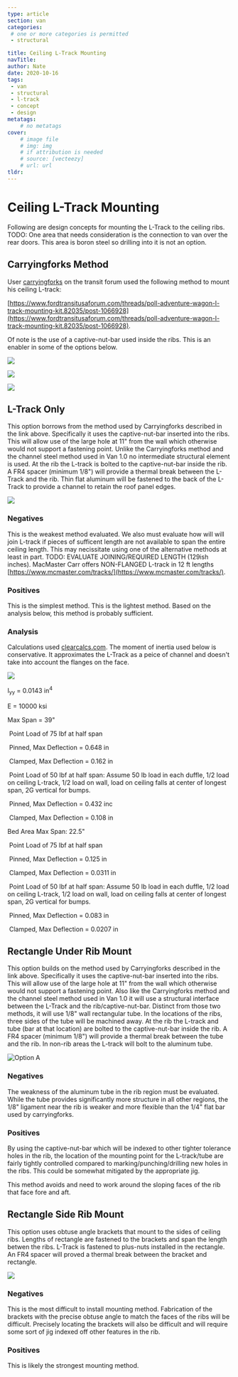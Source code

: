 ```yaml
---
type: article
section: van
categories: 
 # one or more categories is permitted
 - structural

title: Ceiling L-Track Mounting
navTitle:
author: Nate
date: 2020-10-16
tags:
 - van
 - structural
 - l-track
 - concept
 - design
metatags:
	# no metatags
cover: 
	# image file
	# img: img
	# if attribution is needed
	# source: [vecteezy]
	# url: url
tldr:
---
```


# Ceiling L-Track Mounting

Following are design concepts for mounting the L-Track to the ceiling ribs.  TODO: One area that needs consideration is the connection to van over the rear doors.  This area is boron steel so drilling into it is not an option.

## Carryingforks Method

User [carryingforks](https://www.fordtransitusaforum.com/members/carryingforks.91576/) on the transit forum used the following method to mount his ceiling L-track: 

[https://www.fordtransitusaforum.com/threads/poll-adventure-wagon-l-track-mounting-kit.82035/post-1066928](https://www.fordtransitusaforum.com/threads/poll-adventure-wagon-l-track-mounting-kit.82035/post-1066928).

Of note is the use of a captive-nut-bar used inside the ribs.  This is an enabler in some of the options below.

![](captive_nut_bar.jpg)

![](captive_nut_bar_insert.jpg)

![](captive_nut_bar_installed.jpg)

## L-Track Only

This option borrows from the method used by Carryingforks described in the link above.  Specifically it uses the captive-nut-bar inserted into the ribs.  This will allow use of the large hole at 11" from the wall which otherwise would not support a fastening point.  Unlike the Carryingforks method and the channel steel method used in Van 1.0 no intermediate structural element is used.  At the rib the L-track is bolted to the captive-nut-bar inside the rib.  A FR4 spacer (minimum 1/8") will provide a thermal break between the L-Track and the rib.  Thin flat aluminum will be fastened to the back of the L-Track to provide a channel to retain the roof panel edges.

![](ceiling_ltrack_mount_design_l-track_only.jpg)

### Negatives

This is the weakest method evaluated.  We also must evaluate how will will join L-track if pieces of sufficent length are not available to span the entire ceiling length.  This may necissitate using one of the alternative methods at least in part.  TODO: EVALUATE JOINING/REQUIRED LENGTH (129ish inches).  MacMaster Carr offers NON-FLANGED L-track in 12 ft lengths [https://www.mcmaster.com/tracks/](https://www.mcmaster.com/tracks/).

### Positives

This is the simplest method.  This is the lightest method.  Based on the analysis below, this method is probably sufficient.

### Analysis

Calculations used [clearcalcs.com](https://clearcalcs.com/freetools/free-moment-of-inertia-calculator/us).  The moment of inertia used below is conservative.  It approximates the L-Track as a peice of channel and doesn't take into account the flanges on the face.

![](L-track_moment_of_inertia_fig.jpg)

I<sub>yy</sub> = 0.0143 in<sup>4</sup>

E = 10000 ksi

Max Span = 39"

​	Point Load of 75 lbf at half span

​	Pinned, Max Deflection = 0.648 in

​	Clamped, Max Deflection = 0.162 in

​	Point Load of 50 lbf at half span: Assume 50 lb load in each duffle, 1/2 load on ceiling L-track, 1/2 load on wall, load on ceiling falls at center of longest span, 2G vertical for bumps.

​	Pinned, Max Deflection = 0.432 inc

​	Clamped, Max Deflection = 0.108 in

Bed Area Max Span: 22.5"

​	Point Load of 75 lbf at half span

​	Pinned, Max Deflection = 0.125 in

​	Clamped, Max Deflection = 0.0311 in

​	Point Load of 50 lbf at half span: Assume 50 lb load in each duffle, 1/2 load on ceiling L-track, 1/2 load on wall, load on ceiling falls at center of longest span, 2G vertical for bumps.

​	Pinned, Max Deflection = 0.083 in

​	Clamped, Max Deflection = 0.0207 in

## Rectangle Under Rib Mount

This option builds on the method used by Carryingforks described in the link above.  Specifically it uses the captive-nut-bar inserted into the ribs.  This will allow use of the large hole at 11" from the wall which otherwise would not support a fastening point.  Also like the Carryingforks method and the channel steel method used in Van 1.0 it will use a structural interface between the L-Track and the rib/captive-nut-bar.  Distinct from those two methods, it will use 1/8" wall rectangular tube.  In the locations of the ribs, three sides of the tube will be machined away.  At the rib the L-track and tube (bar at that location) are bolted to the captive-nut-bar inside the rib.  A FR4 spacer (minimum 1/8") will provide a thermal break between the tube and the rib.  In non-rib areas the L-track will bolt to the aluminum tube.

![Option A](ceiling_ltrack_mount_design_rect_under.jpg)

### Negatives

The weakness of the aluminum tube in the rib region must be evaluated.  While the tube provides significantly more structure in all other regions, the 1/8" ligament near the rib is weaker and more flexible than the 1/4" flat bar used by carryingforks.

### Positives

By using the captive-nut-bar which will be indexed to other tighter tolerance holes in the rib, the location of the mounting point for the L-track/tube are fairly tightly controlled compared to marking/punching/drilling new holes in the ribs.  This could be somewhat mitigated by the appropriate jig.

This method avoids and need to work around the sloping faces of the rib that face fore and aft.

## Rectangle Side Rib Mount

This option uses obtuse angle brackets that mount to the sides of ceiling ribs.  Lengths of rectangle are fastened to the brackets and span the length betwen the ribs.  L-Track is fastened to plus-nuts installed in the rectangle.  An FR4 spacer will proved a thermal break between the bracket and rectangle.

![](ceiling_ltrack_mount_design_bracket.jpg)

### Negatives

This is the most difficult to install mounting method.  Fabrication of the brackets with the precise obtuse angle to match the faces of the ribs will be difficult.  Precisely locating the brackets will also be difficult and will require some sort of jig indexed off other features in the rib.

### Positives

This is likely the strongest mounting method.



